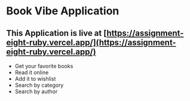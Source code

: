 # Book Vibe Application

## This Application is live at [https://assignment-eight-ruby.vercel.app/](https://assignment-eight-ruby.vercel.app/)

- Get your favorite books
- Read it online
- Add it to wishlist
- Search by category
- Search by author
